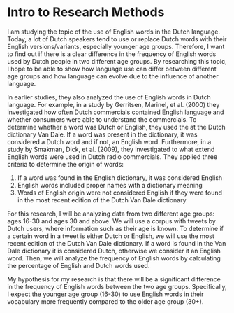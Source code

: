 # Intro to Research Methods

I am studying the topic of the use of English words in the Dutch language. Today, a lot of Dutch speakers tend to use or replace Dutch words with their English versions/variants, especially younger age groups. Therefore, I want to find out if there is a clear difference in the frequency of English words used by Dutch people in two different age groups. By researching this topic, I hope to be able to show how language use can differ between different age groups and how language can evolve due to the influence of another language.

In earlier studies, they also analyzed the use of English words in Dutch language. For example, in a study by Gerritsen, Marinel, et al. (2000) they investigated how often Dutch commercials contained English language and whether consumers were able to understand the commercials. To determine whether a word was Dutch or English, they used the at the Dutch dictionary Van Dale. If a word was present in the dictionary, it was considered a Dutch word and if not, an English word. Furthermore, in a study by Smakman, Dick, et al. (2009), they investigated to what extend English words were used in Dutch radio commercials. They applied three criteria to determine the origin of words: 

1. If a word was found in the English dictionary, it was considered English
2. English words included proper names with a dictionary meaning
3. Words of English origin were not considered English if they were found in the most recent edition of the Dutch Van Dale dictionary
   

For this research, I will be analyzing data from two different age groups: ages 16-30 and ages 30 and above. We will use a corpus with tweets by Dutch users, where information such as their age is known. To determine if a certain word in a tweet is either Dutch or English, we will use the most recent edition of the Dutch Van Dale dictionary. If a word is found in the Van Dale dictionary it is considered Dutch, otherwise we consider it an English word. Then, we will analyze the frequency of English words by calculating the percentage of English and Dutch words used.

My hypothesis for my research is that there will be a significant difference in the frequency of English words between the two age groups. Specifically, I expect the younger age group (16-30) to use English words in their vocabulary more frequently compared to the older age group (30+).
